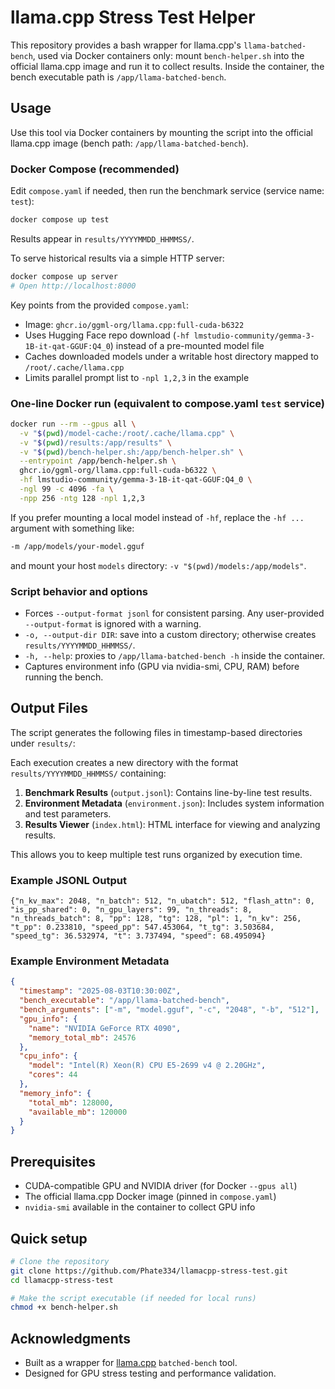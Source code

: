 # llama.cpp Stress Test Helper

This repository provides a bash wrapper for llama.cpp's `llama-batched-bench`, used via Docker containers only: mount `bench-helper.sh` into the official llama.cpp image and run it to collect results. Inside the container, the bench executable path is `/app/llama-batched-bench`.

## Usage

Use this tool via Docker containers by mounting the script into the official llama.cpp image (bench path: `/app/llama-batched-bench`).

### Docker Compose (recommended)

Edit `compose.yaml` if needed, then run the benchmark service (service name: `test`):

```bash
docker compose up test
```

Results appear in `results/YYYYMMDD_HHMMSS/`.

To serve historical results via a simple HTTP server:

```bash
docker compose up server
# Open http://localhost:8000
```

Key points from the provided `compose.yaml`:

- Image: `ghcr.io/ggml-org/llama.cpp:full-cuda-b6322`
- Uses Hugging Face repo download (`-hf lmstudio-community/gemma-3-1B-it-qat-GGUF:Q4_0`) instead of a pre-mounted model file
- Caches downloaded models under a writable host directory mapped to `/root/.cache/llama.cpp`
- Limits parallel prompt list to `-npl 1,2,3` in the example

### One-line Docker run (equivalent to compose.yaml `test` service)

```bash
docker run --rm --gpus all \
  -v "$(pwd)/model-cache:/root/.cache/llama.cpp" \
  -v "$(pwd)/results:/app/results" \
  -v "$(pwd)/bench-helper.sh:/app/bench-helper.sh" \
  --entrypoint /app/bench-helper.sh \
  ghcr.io/ggml-org/llama.cpp:full-cuda-b6322 \
  -hf lmstudio-community/gemma-3-1B-it-qat-GGUF:Q4_0 \
  -ngl 99 -c 4096 -fa \
  -npp 256 -ntg 128 -npl 1,2,3
```

If you prefer mounting a local model instead of `-hf`, replace the `-hf ...` argument with something like:

```bash
-m /app/models/your-model.gguf
```

and mount your host `models` directory: `-v "$(pwd)/models:/app/models"`.

### Script behavior and options

- Forces `--output-format jsonl` for consistent parsing. Any user-provided `--output-format` is ignored with a warning.
- `-o, --output-dir DIR`: save into a custom directory; otherwise creates `results/YYYYMMDD_HHMMSS/`.
- `-h, --help`: proxies to `/app/llama-batched-bench -h` inside the container.
- Captures environment info (GPU via nvidia-smi, CPU, RAM) before running the bench.

## Output Files

The script generates the following files in timestamp-based directories under `results/`:

Each execution creates a new directory with the format `results/YYYYMMDD_HHMMSS/` containing:

1. **Benchmark Results** (`output.jsonl`): Contains line-by-line test results.
2. **Environment Metadata** (`environment.json`): Includes system information and test parameters.
3. **Results Viewer** (`index.html`): HTML interface for viewing and analyzing results.

This allows you to keep multiple test runs organized by execution time.

### Example JSONL Output

```jsonl
{"n_kv_max": 2048, "n_batch": 512, "n_ubatch": 512, "flash_attn": 0, "is_pp_shared": 0, "n_gpu_layers": 99, "n_threads": 8, "n_threads_batch": 8, "pp": 128, "tg": 128, "pl": 1, "n_kv": 256, "t_pp": 0.233810, "speed_pp": 547.453064, "t_tg": 3.503684, "speed_tg": 36.532974, "t": 3.737494, "speed": 68.495094}
```

### Example Environment Metadata

```json
{
  "timestamp": "2025-08-03T10:30:00Z",
  "bench_executable": "/app/llama-batched-bench",
  "bench_arguments": ["-m", "model.gguf", "-c", "2048", "-b", "512"],
  "gpu_info": {
    "name": "NVIDIA GeForce RTX 4090",
    "memory_total_mb": 24576
  },
  "cpu_info": {
    "model": "Intel(R) Xeon(R) CPU E5-2699 v4 @ 2.20GHz",
    "cores": 44
  },
  "memory_info": {
    "total_mb": 128000,
    "available_mb": 120000
  }
}
```

## Prerequisites

- CUDA-compatible GPU and NVIDIA driver (for Docker `--gpus all`)
- The official llama.cpp Docker image (pinned in `compose.yaml`)
- `nvidia-smi` available in the container to collect GPU info

## Quick setup

```bash
# Clone the repository
git clone https://github.com/Phate334/llamacpp-stress-test.git
cd llamacpp-stress-test

# Make the script executable (if needed for local runs)
chmod +x bench-helper.sh
```

## Acknowledgments

- Built as a wrapper for [llama.cpp](https://github.com/ggml-org/llama.cpp) `batched-bench` tool.
- Designed for GPU stress testing and performance validation.
